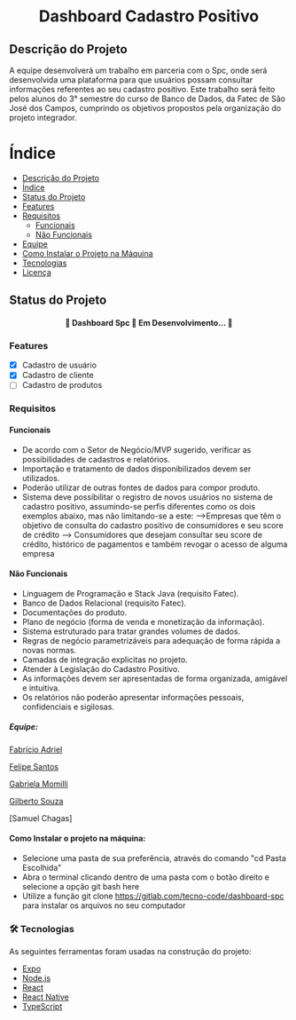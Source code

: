 <h1 align="center">Dashboard Cadastro Positivo</h1>

## Descrição do Projeto

A equipe desenvolverá um trabalho em parceria com o Spc, onde será desenvolvida uma plataforma para que usuários possam consultar informações referentes ao seu cadastro positivo. Este trabalho será feito pelos alunos do 3° semestre do curso de Banco de Dados, da Fatec de São José dos Campos, cumprindo os objetivos propostos pela organização do projeto integrador.

Índice
=================
<!--ts-->
   * [Descrição do Projeto](#descricao-do-projeto)
   * [Índice](#indice)
   * [Status do Projeto](#status-do-projeto)
   * [Features](#features)
   * [Requisitos](#requisitos)
      * [Funcionais](#funcionais)
      * [Não Funcionais](#nao-funcionais)
   * [Equipe](#equipe)
   * [Como Instalar o Projeto na Máquina](#como-instalar-o-projeto-na-maquina)
   * [Tecnologias](#tecnologias)
   * [Licença](#licenca)
<!--te-->

## Status do Projeto

<h4 align="center"> 
	🚧  Dashboard Spc 🚀 Em Desenvolvimento...  🚧
</h4>

### Features

- [x] Cadastro de usuário
- [x] Cadastro de cliente
- [ ] Cadastro de produtos

### Requisitos

#### Funcionais

- De acordo com o Setor de Negócio/MVP sugerido, verificar as possibilidades de cadastros e relatórios.
- Importação e tratamento de dados disponibilizados devem ser utilizados.
- Poderão utilizar de outras fontes de dados para compor produto.
- Sistema deve possibilitar o registro de novos usuários no sistema de cadastro positivo, assumindo-se perfis diferentes como os dois exemplos abaixo, mas não limitando-se a este:
—>Empresas que têm o objetivo de consulta do cadastro positivo de consumidores e seu score de crédito
—> Consumidores que desejam consultar seu score de crédito, histórico de pagamentos e também revogar o acesso de alguma empresa

#### Não Funcionais

- Linguagem de Programação e Stack Java (requisito Fatec).
- Banco de Dados Relacional (requisito Fatec).
- Documentações do produto.
- Plano de negócio (forma de venda e monetização da informação).
- Sistema estruturado para tratar grandes volumes de dados.
- Regras de negócio parametrizáveis para adequação de forma rápida a novas normas.
- Camadas de integração explicitas no projeto.
- Atender à Legislação do Cadastro Positivo.
- As informações devem ser apresentadas de forma organizada, amigável e intuitiva.
- Os relatórios não poderão apresentar informações pessoais, confidenciais e sigilosas.

##### Equipe:

[Fabrício Adriel](https://gitlab.com/fabricioadriel)

[Felipe Santos](https://gitlab.com/felipefsc)

[Gabriela Momilli](https://gitlab.com/gabsmomilli)

[Gilberto Souza](https://gitlab.com/gilberto.santos10)

[Samuel Chagas]

#### Como Instalar o projeto na máquina:

- Selecione uma pasta de sua preferência, através do comando "cd Pasta Escolhida"
- Abra o terminal clicando dentro de uma pasta com o botão direito e selecione a opção git bash here
- Utilize a função git clone https://gitlab.com/tecno-code/dashboard-spc para instalar os arquivos no seu computador

### 🛠 Tecnologias

As seguintes ferramentas foram usadas na construção do projeto:

- [Expo](https://expo.io/)
- [Node.js](https://nodejs.org/en/)
- [React](https://pt-br.reactjs.org/)
- [React Native](https://reactnative.dev/)
- [TypeScript](https://www.typescriptlang.org/)